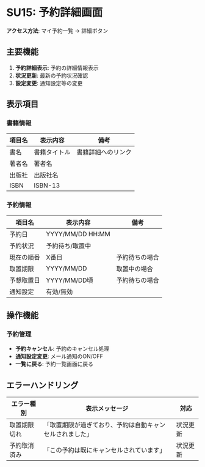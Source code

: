 # SU15: 予約詳細画面

**アクセス方法**: マイ予約一覧 → 詳細ボタン

## 主要機能
1. **予約詳細表示**: 予約の詳細情報表示
2. **状況更新**: 最新の予約状況確認
3. **設定変更**: 通知設定等の変更

## 表示項目

### 書籍情報
| 項目名 | 表示内容 | 備考 |
|--------|----------|------|
| 書名 | 書籍タイトル | 書籍詳細へのリンク |
| 著者名 | 著者名 | |
| 出版社 | 出版社名 | |
| ISBN | ISBN-13 | |

### 予約情報
| 項目名 | 表示内容 | 備考 |
|--------|----------|------|
| 予約日 | YYYY/MM/DD HH:MM | |
| 予約状況 | 予約待ち/取置中 | |
| 現在の順番 | X番目 | 予約待ちの場合 |
| 取置期限 | YYYY/MM/DD | 取置中の場合 |
| 予想取置日 | YYYY/MM/DD頃 | 予約待ちの場合 |
| 通知設定 | 有効/無効 | |

## 操作機能

### 予約管理
- **予約キャンセル**: 予約のキャンセル処理
- **通知設定変更**: メール通知のON/OFF
- **一覧に戻る**: 予約一覧画面に戻る

## エラーハンドリング

| エラー種別 | 表示メッセージ | 対応 |
|-----------|---------------|-----|
| 取置期限切れ | 「取置期限が過ぎており、予約は自動キャンセルされました」 | 状況更新 |
| 予約取消済み | 「この予約は既にキャンセルされています」 | 状況更新 |